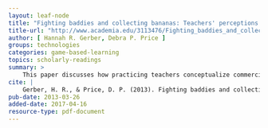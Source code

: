 ```yaml
---
layout: leaf-node
title: "Fighting baddies and collecting bananas: Teachers' perceptions of game-based literacy learning"
title-url: "http://www.academia.edu/3113476/Fighting_baddies_and_collecting_bananas_Teachers_perceptions_of_game-based_literacy_learning"
author: [ Hannah R. Gerber, Debra P. Price ]
groups: technologies
categories: game-based-learning
topics: scholarly-readings
summary: >
	This paper discusses how practicing teachers conceptualize commercial off theshelf (COTS) videogames within classroom-based English language arts instruc-tion. Understanding how today ? s teachers perceive virtual worlds and videogamesas an instructional tool for schema building within literacy development will helpresearchers better understand ways to structure games-based learning in class-room environments. Data for this study were drawn from case study research of a graduate pilot course focusing on the intersections of virtual worlds, popular culture, and literacy instruction. Findings indicate that a limited understanding of videogames and virtual worlds does not hinder practicing teachers from desiringto create engaging units of study using videogames as a schema building tool.However, teachers feel that using videogames for schema building in the class-room will lead to negative perceptions of how they are viewed as teachers. Thisis compounded by the perception that they will not receive adequate ? nancialsupport in the form of professional development from administration, nor willthey receive monies for technological support to implement within instruction.However, despite these ? ndings, teachers desire to use games-based learning andimplement it as a schema building exercises with their students.
cite: |
	Gerber, H. R., & Price, D. P. (2013). Fighting baddies and collecting bananas: teachers? perceptions of games-based literacy learning. Educational Media International, 50(1), 51-62.
pub-date: 2013-03-26
added-date: 2017-04-16
resource-type: pdf-document
---
```

